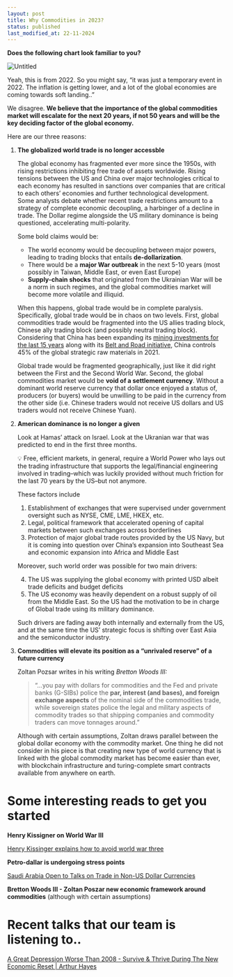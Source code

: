 ```yaml
---
layout: post
title: Why Commodities in 2023?
status: published
last_modified_at: 22-11-2024
---
```


**Does the following chart look familiar to you?**

![Untitled](../../../../files/Why%20Commodities%20in%202023%20115a91593b0f4c6d8537365aa59028cf/Untitled.png)

Yeah, this is from 2022. So you might say, “it was just a temporary event in 2022. The inflation is getting lower, and a lot of the global economies are coming towards soft landing..”

We disagree. **We believe that the importance of the global commodities market will escalate for the next 20 years, if not 50 years and will be the key deciding factor of the global economy.**

Here are our three reasons:

1. **The globalized world trade is no longer accessble**
    
    The global economy has fragmented ever more since the 1950s, with rising restrictions inhibiting free trade of assets worldwide. Rising tensions between the US and China over major technologies critical to each economy has resulted in sanctions over companies that are critical to each others’ economies and further technological development. Some analysts debate whether recent trade restrictions amount to a strategy of complete economic decoupling, a harbinger of a decline in trade. The Dollar regime alongside the US military dominance is being questioned, accelerating multi-polarity.
    
    Some bold claims would be:
    
    - The world economy would be decoupling between major powers, leading to trading blocks that entails **de-dollarization**.
    - There would be a **major War outbreak** in the next 5-10 years (most possibly in Taiwan, Middle East, or even East Europe)
    - **Supply-chain shocks** that originated from the Ukrainian War will be a norm in such regimes, and the global commodities market will become more volatile and illiquid.
    
    When this happens, global trade would be in complete paralysis. Specifically, global trade would be in chaos on two levels. First, global commodities trade would be fragmented into the US allies trading block, Chinese ally trading block (and possibly neutral trading block). Considering that China has been expanding its [mining investments for the last 15 years](https://www.spglobal.com/marketintelligence/en/news-insights/latest-news-headlines/chinese-foreign-mining-investment-8212-china-s-private-sector-eyes-low-cost-regions-63066809) along with its [Belt and Road initiative](https://www.notion.so/a63339edcb8e41e9a957a4c368d2bff3?pvs=21), China controls 45% of the global strategic raw materials in 2021.
    
    Global trade would be fragmented geographically, just like it did right between the First and the Second World War. Second, the global commodities market would be **void of a settlement currency**. Without a dominant world reserve currency that dollar once enjoyed a status of, producers (or buyers) would be unwilling to be paid in the currency from the other side (i.e. Chinese traders would not receive US dollars and US traders would not receive Chinese Yuan).
    
2. **American dominance is no longer a given**
    
    Look at Hamas’ attack on Israel. Look at the Ukranian war that was predicted to end in the first three months. 
    
    <aside>
    💡 Free, efficient markets, in general, require a World Power who lays out the trading infrastructure that supports the legal/financial engineering involved in trading–which was luckily provided without much friction for the last 70 years by the US–but not anymore.
    
    </aside>
    
    These factors include
    
    1. Establishment of exchanges that were supervised under government oversight such as NYSE, CME, LME, HKEX, etc.
    2. Legal, political framework that accelerated opening of capital markets between such exchanges across borderlines
    3. Protection of major global trade routes provided by the US Navy, but it is coming into question over China’s expansion into Southeast Sea and economic expansion into Africa and Middle East
    
    Moreover, such world order was possible for two main drivers:
    
    4. The US was supplying the global economy with printed USD albeit trade deficits and budget deficits
    5. The US economy was heavily dependent on a robust supply of oil from the Middle East. So the US had the motivation to be in charge of Global trade using its military dominance.
    
    Such drivers are fading away both internally and externally from the US, and at the same time the US’ strategic focus is shifting over East Asia and the semiconductor industry.
    

1. **Commodities will elevate its position as a “unrivaled reserve” of a future currency**
    
    Zoltan Pozsar writes in his writing *Bretton Woods III:*
    
    > “…you pay with dollars for commodities and the Fed and private banks (G-SIBs) police the **par, interest (and bases), and foreign exchange aspects** of the nominal side of the commodities trade, while sovereign states police the legal and military aspects of commodity trades so that shipping companies and commodity traders can move tonnages around.”
    > 
    
    Although with certain assumptions, Zoltan draws parallel between the global dollar economy with the commodity market. One thing he did not consider in his piece is that creating new type of world currency that is linked with the global commodity market has become easier than ever, with blockchain infrastructure and turing-complete smart contracts available from anywhere on earth.
    

# Some interesting reads to get you started

**Henry Kissigner on World War III**

[Henry Kissinger explains how to avoid world war three](https://www.economist.com/briefing/2023/05/17/henry-kissinger-explains-how-to-avoid-world-war-three)

**Petro-dallar is undergoing stress points**

[Saudi Arabia Open to Talks on Trade in Non-US Dollar Currencies](https://www.bloomberg.com/news/articles/2023-01-17/saudi-arabia-open-to-talks-on-trade-in-currencies-besides-dollar)

**Bretton Woods III - Zoltan Poszar new economic framework around commodities** (although with certain assumptions)

[](https://media-exp1.licdn.com/dms/document/C4D1FAQHBG1Gbbc-RTQ/feedshare-document-pdf-analyzed/0/1648801229665?e=2147483647&t=kDMzNr1SycLOMmbOEjQsDikK3CPAAirWIDYKhs7Me94&v=beta)

# Recent talks that our team is listening to..

[A Great Depression Worse Than 2008 - Survive & Thrive During The New Economic Reset | Arthur Hayes](https://www.youtube.com/watch?v=-de-ZIA5ouo)